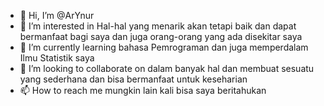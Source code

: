 - 👋 Hi, I’m @ArYnur
- 👀 I’m interested in Hal-hal yang menarik akan tetapi baik dan dapat bermanfaat bagi saya dan juga orang-orang yang  ada disekitar saya
- 🌱 I’m currently learning bahasa Pemrograman dan juga memperdalam Ilmu Statistik saya
- 💞️ I’m looking to collaborate on dalam banyak hal dan membuat sesuatu yang sederhana dan bisa bermanfaat untuk keseharian
- 📫 How to reach me mungkin lain kali bisa saya beritahukan

<!---
ArYnur/ArYnur is a ✨ special ✨ repository because its `README.md` (this file) appears on your GitHub profile.
You can click the Preview link to take a look at your changes.
--->
